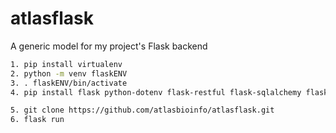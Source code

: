 # atlasflask
A generic model for my project's Flask backend

```bash
1. pip install virtualenv
2. python -m venv flaskENV
3. . flaskENV/bin/activate
4. pip install flask python-dotenv flask-restful flask-sqlalchemy flask-cors psycopg2-binary

5. git clone https://github.com/atlasbioinfo/atlasflask.git
6. flask run

```

